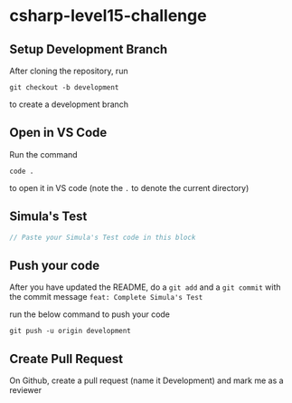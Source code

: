 # csharp-level15-challenge

## Setup Development Branch
After cloning the repository, run

```
git checkout -b development
```

to create a development branch

## Open in VS Code 

Run the command 

```
code .
```

to open it in VS code (note the `.` to denote the current directory)

## Simula's Test

```csharp
// Paste your Simula's Test code in this block
```


## Push your code

After you have updated the README, do a `git add` and a `git commit` with the commit message `feat: Complete Simula's Test`

run the below command to push your code

```
git push -u origin development
```

## Create Pull Request
On Github, create a pull request (name it Development) and mark me as a reviewer
